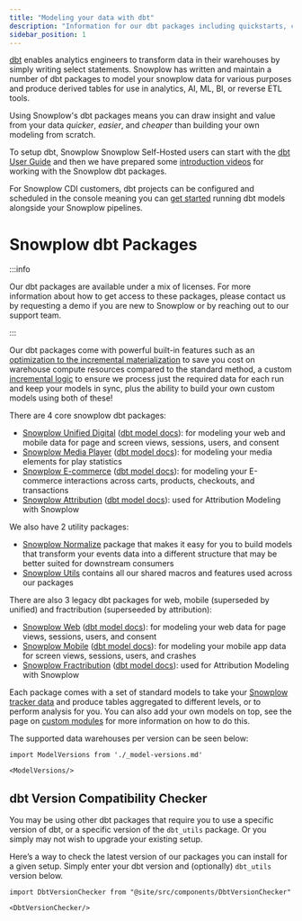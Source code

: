 ```yaml
---
title: "Modeling your data with dbt"
description: "Information for our dbt packages including quickstarts, configurations, and building custom models."
sidebar_position: 1
---
```


[dbt](https://docs.getdbt.com/) enables analytics engineers to transform data in their warehouses by simply writing select statements. Snowplow has written and maintain a number of dbt packages to model your snowplow data for various purposes and produce derived tables for use in analytics, AI, ML, BI, or reverse ETL tools.

Using Snowplow's dbt packages means you can draw insight and value from your data *quicker*, *easier*, and *cheaper* than building your own modeling from scratch.

<p align="center">
<ThemedImage
alt='Snowplow Data Modeling Packages'
width="70%"
sources={{
light: require('./images/dbt_packages-light.drawio.png').default,
dark: require('./images/dbt_packages-dark.drawio.png').default
}}
/>
</p>


To setup dbt, Snowplow Snowplow Self-Hosted users can start with the [dbt User Guide](https://docs.getdbt.com/guides/getting-started) and then we have prepared some [introduction videos](https://www.youtube.com/watch?v=1kd6BJhC4BE) for working with the Snowplow dbt packages.

For Snowplow CDI customers, dbt projects can be configured and scheduled in the console meaning you can [get started](/docs/modeling-your-data/running-data-models-via-console/dbt/index.md) running dbt models alongside your Snowplow pipelines.


# Snowplow dbt Packages

:::info

Our dbt packages are available under a mix of licenses. For more information about how to get access to these packages, please contact us by requesting a demo if you are new to Snowplow or by reaching out to our support team.

:::


Our dbt packages come with powerful built-in features such as an [optimization to the incremental materialization](/docs/modeling-your-data/modeling-your-data-with-dbt/package-mechanics/optimized-upserts/index.md) to save you cost on warehouse compute resources compared to the standard method, a custom [incremental logic](/docs/modeling-your-data/modeling-your-data-with-dbt/package-mechanics/incremental-processing/index.md) to ensure we process just the required data for each run and keep your models in sync, plus the ability to build your own custom models using both of these!

There are 4 core snowplow dbt packages:
- [Snowplow Unified Digital](/docs/modeling-your-data/modeling-your-data-with-dbt/dbt-models/dbt-unified-data-model/index.md) ([dbt model docs](https://snowplow.github.io/dbt-snowplow-unified/#!/overview/snowplow_unified)): for modeling your web and mobile data for page and screen views, sessions, users, and consent
- [Snowplow Media Player](/docs/modeling-your-data/modeling-your-data-with-dbt/dbt-models/dbt-media-player-data-model/index.md) ([dbt model docs](https://snowplow.github.io/dbt-snowplow-media-player/#!/overview/snowplow_media_player)): for modeling your media elements for play statistics
- [Snowplow E-commerce](/docs/modeling-your-data/modeling-your-data-with-dbt/dbt-models/dbt-ecommerce-data-model/index.md) ([dbt model docs](https://snowplow.github.io/dbt-snowplow-ecommerce/#!/overview/snowplow_ecommerce)): for modeling your E-commerce interactions across carts, products, checkouts, and transactions
- [Snowplow Attribution](/docs/modeling-your-data/modeling-your-data-with-dbt/dbt-models/dbt-attribution-data-model/index.md) ([dbt model docs](https://snowplow.github.io/dbt-snowplow-attribution/#!/overview/attribution)): used for Attribution Modeling with Snowplow

We also have 2 utility packages:
- [Snowplow Normalize](/docs/modeling-your-data/modeling-your-data-with-dbt/dbt-models/dbt-normalize-data-model/index.md) package that makes it easy for you to build models that transform your events data into a different structure that may be better suited for downstream consumers
- [Snowplow Utils](/docs/modeling-your-data/modeling-your-data-with-dbt/dbt-models/dbt-utils-data-model/index.md) contains all our shared macros and features used across our packages

There are also 3 legacy dbt packages for web, mobile (superseded by unified) and fractribution (superseeded by attribution):
- [Snowplow Web](/docs/modeling-your-data/modeling-your-data-with-dbt/dbt-models/legacy/dbt-web-data-model/index.md) ([dbt model docs](https://snowplow.github.io/dbt-snowplow-web/#!/overview/snowplow_web)): for modeling your web data for page views, sessions, users, and consent
- [Snowplow Mobile](/docs/modeling-your-data/modeling-your-data-with-dbt/dbt-models/legacy/dbt-mobile-data-model/index.md) ([dbt model docs](https://snowplow.github.io/dbt-snowplow-mobile/#!/overview/snowplow_mobile)): for modeling your mobile app data for screen views, sessions, users, and crashes
- [Snowplow Fractribution](/docs/modeling-your-data/modeling-your-data-with-dbt/dbt-models/legacy/dbt-fractribution-data-model/index.md) ([dbt model docs](https://snowplow.github.io/dbt-snowplow-fractribution/#!/overview/fractribution)): used for Attribution Modeling with Snowplow


Each package comes with a set of standard models to take your [Snowplow tracker data](/docs/sources/trackers/index.md) and produce tables aggregated to different levels, or to perform analysis for you. You can also add your own models on top, see the page on [custom modules](/docs/modeling-your-data/modeling-your-data-with-dbt/dbt-custom-models/index.md) for more information on how to do this.



The supported data warehouses per version can be seen below:

```mdx-code-block
import ModelVersions from './_model-versions.md'

<ModelVersions/>
```

## dbt Version Compatibility Checker

You may be using other dbt packages that require you to use a specific version of dbt, or a specific version of the `dbt_utils` package. Or you simply may not wish to upgrade your existing setup.

Here’s a way to check the latest version of our packages you can install for a given setup. Simply enter your dbt version and (optionally) `dbt_utils` version below.

```mdx-code-block
import DbtVersionChecker from "@site/src/components/DbtVersionChecker"

<DbtVersionChecker/>
```
